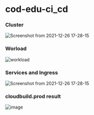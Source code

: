# cod-edu-ci_cd

### Cluster
![Screenshot from 2021-12-26 17-28-15](https://user-images.githubusercontent.com/9462725/147419335-e0f20f72-ee56-4964-8d86-e41ac84dcb40.png)

### Worload
![workload](https://user-images.githubusercontent.com/9462725/147419340-0fa9df32-77db-47e4-b1fd-e97d721943ba.png)

### Services and Ingress
![Screenshot from 2021-12-26 17-28-15](https://user-images.githubusercontent.com/9462725/147419357-e3473cfe-ba8b-49fa-96cb-a514231a47e4.png)


### cloudbuild.prod result 
![image](https://user-images.githubusercontent.com/9462725/147419382-31405576-f0b8-473f-bc99-4595be1a23f4.png)

